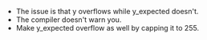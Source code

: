 * The issue is that y overflows while y_expected doesn't.
* The compiler doesn't warn you.
* Make y_expected overflow as well by capping it to 255.